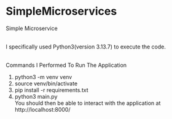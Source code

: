 # SimpleMicroservices
Simple Microservice <br><br>

I specifically used Python3(version 3.13.7) to execute the code.<br><br>

Commands I Performed To Run The Application
1. python3 -m venv venv
2. source venv/bin/activate
3. pip install -r requirements.txt
4. python3 main.py <br>
You should then be able to interact with the application at http://localhost:8000/
